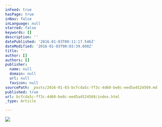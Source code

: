 ```yaml
---
inFeed: true
hasPage: true
inNav: false
inLanguage: null
starred: false
keywords: []
description: ''
datePublished: '2016-01-03T00:11:17.546Z'
dateModified: '2016-01-03T00:03:39.808Z'
title: ''
author: []
authors: []
publisher:
  name: null
  domain: null
  url: null
  favicon: null
sourcePath: _posts/2016-01-03-bcfcda5c-ff3c-4d60-be8c-eed5a4524569.md
published: true
url: bcfcda5c-ff3c-4d60-be8c-eed5a4524569/index.html
_type: Article

---
```

![](https://the-grid-user-content.s3-us-west-2.amazonaws.com/b4fe96a8-3437-4ed2-8616-839d53ef60b9.JPG)
